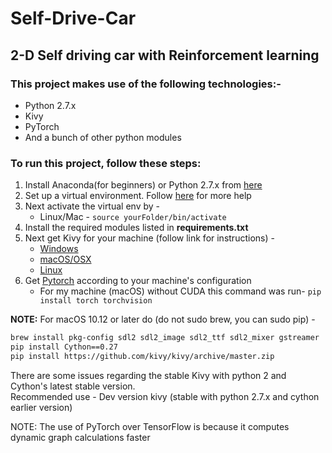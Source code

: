 # Self-Drive-Car
## 2-D Self driving car with Reinforcement learning 

### This project makes use of the following technologies:-

* Python 2.7.x
* Kivy
* PyTorch
* And a bunch of other python modules

### To run this project, follow these steps:
1. Install Anaconda(for beginners) or Python 2.7.x from [here](https://www.python.org/downloads/) 
2. Set up a virtual environment. Follow [here](https://virtualenv.pypa.io/en/stable/userguide/#usage) for more help
3. Next activate the virtual env by -
	* Linux/Mac - ``` source yourFolder/bin/activate ```
4. Install the required modules listed in __requirements.txt__
5. Next get Kivy for your machine (follow link for instructions) -
	* [Windows](https://kivy.org/docs/installation/installation-windows.html)
	* [macOS/OSX](https://kivy.org/docs/installation/installation-osx.html)
	* [Linux](https://kivy.org/docs/installation/installation-linux.html)
 6. Get [Pytorch](https://pytorch.org/) according to your machine's configuration
 	* For my machine (macOS) without CUDA this command was run-
	```pip install torch torchvision``` <br>
 
 __NOTE:__ For macOS 10.12 or later do (do not sudo brew, you can sudo pip) -
 ```sh
 brew install pkg-config sdl2 sdl2_image sdl2_ttf sdl2_mixer gstreamer
 pip install Cython==0.27
 pip install https://github.com/kivy/kivy/archive/master.zip
 ```
 There are some issues regarding the stable Kivy with python 2 and Cython's latest stable version. <br>
 Recommended use - Dev version kivy (stable with python 2.7.x and cython earlier version)


NOTE: The use of PyTorch over TensorFlow is because it computes dynamic graph calculations faster
